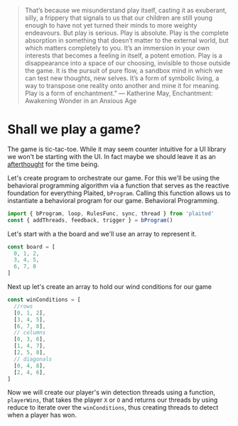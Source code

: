 > That’s because we misunderstand play itself, casting it as exuberant, silly, a frippery that signals to us that our children are still young enough to have not yet turned their minds to more weighty endeavours. But play is serious. Play is absolute. Play is the complete absorption in something that doesn’t matter to the external world, but which matters completely to you. It’s an immersion in your own interests that becomes a feeling in itself, a potent emotion. Play is a disappearance into a space of our choosing, invisible to those outside the game. It is the pursuit of pure flow, a sandbox mind in which we can test new thoughts, new selves. It’s a form of symbolic living, a way to transpose one reality onto another and mine it for meaning. Play is a form of enchantment.”
> ― Katherine May, Enchantment: Awakening Wonder in an Anxious Age

# Shall we play a game?

The game is tic-tac-toe. While it may seem counter intuitive for a UI library we won't be starting with the UI. In fact maybe we should leave it as an [afterthought](https://michel.codes/blogs/ui-as-an-afterthought) for the time being. 

Let's create program to orchestrate our game. For this we'll be using the behavioral programming
algorithm via a function that serves as the reactive foundation for everything Plaited, `bProgram`.
Calling this function allows us to instantiate a behavioral program for our game. Behavioral Programming.

```ts
import { bProgram, loop, RulesFunc, sync, thread } from 'plaited'
const { addThreads, feedback, trigger } = bProgram()
```

Let's start with a the board and we'll use an array to represent it.

```ts
const board = [
  0, 1, 2,
  3, 4, 5,
  6, 7, 8
]
```

Next up let's create an array to hold our wind conditions for our game

```ts
const winConditions = [
  //rows
  [0, 1, 2],
  [3, 4, 5],
  [6, 7, 8],
  // columns
  [0, 3, 6],
  [1, 4, 7],
  [2, 5, 8],
  // diagonals
  [0, 4, 8],
  [2, 4, 6],
]
```

Now we will create our player's win detection threads using a function,
`playerWins`, that takes the player `X` or `O` and returns our threads by using
reduce to iterate over the `winConditions`, thus creating threads to detect when
a player has won.
